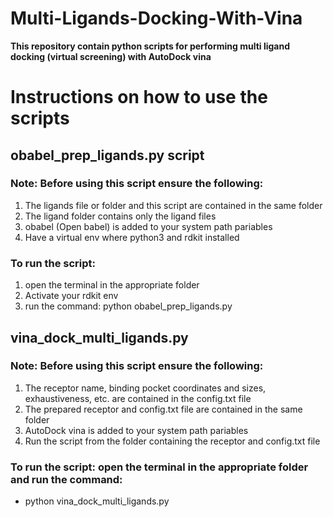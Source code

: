 # Multi-Ligands-Docking-With-Vina
**This repository contain python scripts for performing multi ligand docking (virtual screening) with AutoDock vina**

# Instructions on how to use the scripts

## obabel_prep_ligands.py script
### Note: Before using this script ensure the following:
  1. The ligands file or folder and this script are contained in the same folder
  2. The ligand folder contains only the ligand files
  3. obabel (Open babel) is added to your system path pariables
  4. Have a virtual env where python3 and rdkit installed

### To run the script: 
  1. open the terminal in the appropriate folder
  2. Activate your rdkit env
  3. run the command: python obabel_prep_ligands.py

## vina_dock_multi_ligands.py
### Note: Before using this script ensure the following:
1. The receptor name, binding pocket coordinates and sizes, exhaustiveness, etc. are contained in the config.txt file
2. The prepared receptor and config.txt file are contained in the same folder
3. AutoDock vina is added to your system path pariables
4. Run the script from the folder containing the receptor and config.txt file

### To run the script: open the terminal in the appropriate folder and run the command:
- python vina_dock_multi_ligands.py